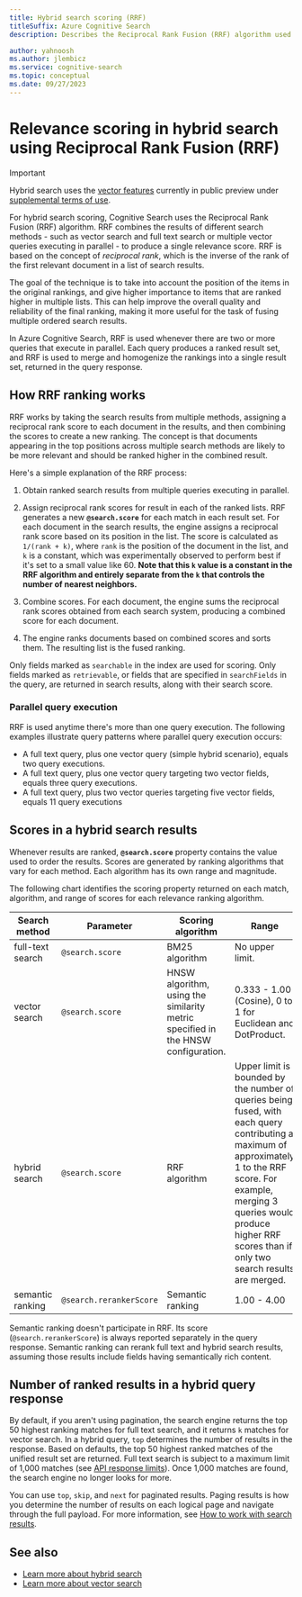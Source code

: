```yaml
---
title: Hybrid search scoring (RRF)
titleSuffix: Azure Cognitive Search
description: Describes the Reciprocal Rank Fusion (RRF) algorithm used to unify search scores from parallel queries in Azure Cognitive Search.

author: yahnoosh
ms.author: jlembicz
ms.service: cognitive-search
ms.topic: conceptual
ms.date: 09/27/2023
---
```


# Relevance scoring in hybrid search using Reciprocal Rank Fusion (RRF)

> [!IMPORTANT]
> Hybrid search uses the [vector features](vector-search-overview.md) currently in public preview under [supplemental terms of use](https://azure.microsoft.com/support/legal/preview-supplemental-terms/).

For hybrid search scoring, Cognitive Search uses the Reciprocal Rank Fusion (RRF) algorithm. RRF combines the results of different search methods - such as vector search and full text search or multiple vector queries executing in parallel - to produce a single relevance score. RRF is based on the concept of *reciprocal rank*, which is the inverse of the rank of the first relevant document in a list of search results. 

The goal of the technique is to take into account the position of the items in the original rankings, and give higher importance to items that are ranked higher in multiple lists. This can help improve the overall quality and reliability of the final ranking, making it more useful for the task of fusing multiple ordered search results.

In Azure Cognitive Search, RRF is used whenever there are two or more queries that execute in parallel. Each query produces a ranked result set, and RRF is used to merge and homogenize the rankings into a single result set, returned in the query response.

## How RRF ranking works

RRF works by taking the search results from multiple methods, assigning a reciprocal rank score to each document in the results, and then combining the scores to create a new ranking. The concept is that documents appearing in the top positions across multiple search methods are likely to be more relevant and should be ranked higher in the combined result.

Here's a simple explanation of the RRF process:

1. Obtain ranked search results from multiple queries executing in parallel.

1. Assign reciprocal rank scores for result in each of the ranked lists. RRF generates a new **`@search.score`** for each match in each result set. For each document in the search results, the engine assigns a reciprocal rank score based on its position in the list. The score is calculated as `1/(rank + k)`, where `rank` is the position of the document in the list, and `k` is a constant, which was experimentally observed to perform best if it's set to a small value like 60. **Note that this `k` value is a constant in the RRF algorithm and entirely separate from the `k` that controls the number of nearest neighbors.**

1. Combine scores. For each document, the engine sums the reciprocal rank scores obtained from each search system, producing a combined score for each document. 

1. The engine ranks documents based on combined scores and sorts them. The resulting list is the fused ranking. 

Only fields marked as `searchable` in the index are used for scoring. Only fields marked as `retrievable`, or fields that are specified in `searchFields` in the query, are returned in search results, along with their search score.

### Parallel query execution

RRF is used anytime there's more than one query execution. The following examples illustrate query patterns where parallel query execution occurs:

+ A full text query, plus one vector query (simple hybrid scenario), equals two query executions.
+ A full text query, plus one vector query targeting two vector fields, equals three query executions.
+ A full text query, plus two vector queries targeting five vector fields, equals 11 query executions

## Scores in a hybrid search results

Whenever results are ranked, **`@search.score`** property contains the value used to order the results. Scores are generated by ranking algorithms that vary for each method. Each algorithm has its own range and magnitude.

The following chart identifies the scoring property returned on each match, algorithm, and range of scores for each relevance ranking algorithm. 

| Search method | Parameter | Scoring algorithm | Range |
|---------------|-----------|-------------------|-------|
| full-text search | `@search.score` | BM25 algorithm | No upper limit. |
| vector search | `@search.score` | HNSW algorithm, using the similarity metric specified in the HNSW configuration. | 0.333 - 1.00 (Cosine), 0 to 1 for Euclidean and DotProduct. | 
| hybrid search | `@search.score` | RRF algorithm | Upper limit is bounded by the number of queries being fused, with each query contributing a maximum of approximately 1 to the RRF score. For example, merging 3 queries would produce higher RRF scores than if only two search results are merged. |
| semantic ranking | `@search.rerankerScore` | Semantic ranking | 1.00 - 4.00 |

Semantic ranking doesn't participate in RRF. Its score (`@search.rerankerScore`) is always reported separately in the query response. Semantic ranking can rerank full text and hybrid search results, assuming those results include fields having semantically rich content.

## Number of ranked results in a hybrid query response

By default, if you aren't using pagination, the search engine returns the top 50 highest ranking matches for full text search, and it returns `k` matches for vector search. In a hybrid query, `top` determines the number of results in the response. Based on defaults, the top 50 highest ranked matches of the unified result set are returned. Full text search is subject to a maximum limit of 1,000 matches (see [API response limits](search-limits-quotas-capacity.md#api-response-limits)). Once 1,000 matches are found, the search engine no longer looks for more.

You can use `top`, `skip`, and `next` for paginated results. Paging results is how you determine the number of results on each logical page and navigate through the full payload. For more information, see [How to work with search results](search-pagination-page-layout.md).

## See also

+ [Learn more about hybrid search](hybrid-search-overview.md)
+ [Learn more about vector search](vector-search-overview.md)
